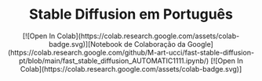 <h1 align="center">Stable Diffusion em Português</h1>
<p align="center">
 [![Open In Colab](https://colab.research.google.com/assets/colab-badge.svg)][Notebook de Colaboração da Google](https://colab.research.google.com/github/M-art-ucci/fast-stable-diffusion-pt/blob/main/fast_stable_diffusion_AUTOMATIC1111.ipynb/) [![Open In Colab](https://colab.research.google.com/assets/colab-badge.svg)]

